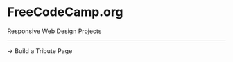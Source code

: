 # FreeCodeCamp.org
Responsive Web Design Projects
_______________________________

→ Build a Tribute Page
  
